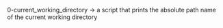 0-current_working_directory -> a script that prints the absolute path name of the current working directory
